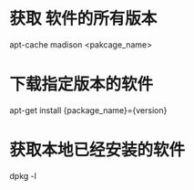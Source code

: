 # 获取 软件的所有版本
apt-cache madison \<pakcage_name\>

# 下载指定版本的软件
apt-get install {package_name}={version}

# 获取本地已经安装的软件
dpkg -l

